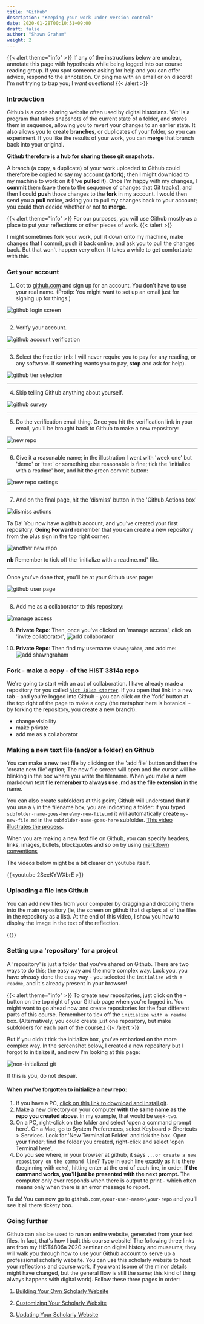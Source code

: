 ```yaml
---
title: "Github"
description: "Keeping your work under version control"
date: 2020-01-28T00:10:51+09:00
draft: false
author: "Shawn Graham"
weight: 2
---
```

{{< alert theme="info" >}}
If any of the instructions below are unclear, annotate this page with hypothesis while being logged into our course reading group. If you spot someone asking for help and you can offer advice, respond to the annotation. Or ping me with an email or on discord! I'm not trying to trap you; I _want_ questions!
{{< /alert >}}

### Introduction

Github is a code sharing website often used by digital historians. 'Git' is a program that takes snapshots of the current state of a folder, and stores them in sequence, allowing you to revert your changes to an earlier state. It also allows you to create **branches**, or duplicates of your folder, so you can experiment. If you like the results of your work, you can **merge** that branch back into your original.

**Github therefore is a hub for sharing these git snapshots.**

A branch (a copy, a duplicate) of your work uploaded to Github could therefore be copied to say my account (a **fork**); then I might download to my machine to work on it (I've **pulled** it). Once I'm happy with my changes, I **commit** them (save them to the sequence of changes that Git tracks), and then I could **push** those changes to the **fork** in my account. I would then send you a **pull** notice, asking you to pull my changes back to your account; you could then decide whether or not to **merge**.

{{< alert theme="info" >}}
For our purposes, you will use Github mostly as a place to put your reflections or other pieces of work.
{{< /alert >}}

I might sometimes fork your work, pull it down onto my machine, make changes that I commit, push it back online, and ask you to pull the changes back. But that won't happen very often. It takes a while to get comfortable with this.

### Get your account

1. Got to [github.com](http://github.com) and sign up for an account. You don't have to use your real name. (Protip: You might want to set up an email just for signing up for things.)

![github login screen](/images/github/github-signup1.png)

---

2. Verify your account.

![github account verification](/images/github/github-signup2.png)

---

3. Select the free tier (nb: I will never require you to pay for any reading, or any software. If something wants you to pay, **stop** and ask for help).

![github tier selection](/images/github/github-signup3.png)

---

4. Skip telling Github anything about yourself.

![github survey](/images/github/github-signup4.png)

---

5. Do the verification email thing. Once you hit the verification link in your email, you'll be brought back to Github to make a new repository:

![new repo](/images/github/github-new-repo.png)

---

6. Give it a reasonable name; in the illustration I went with 'week one' but 'demo' or 'test' or something else reasonable is fine; tick the 'initialize with a readme' box, and hit the green commit button:

![new repo settings](/images/github/github-new-repo-settings.png)

---

7. And on the final page, hit the 'dismiss' button in the 'Github Actions box'

![dismiss actions](/images/github/github-dismiss-actions.png)

Ta Da! You now have a github account, and you've created your first repository. **Going Forward** remember that you can create a new repository from the plus sign in the top right corner:

![another new repo](/images/github/new-repo.png)

**nb** Remember to tick off the 'initialize with a readme.md' file.

---

Once you've done that, you'll be at your Github user page:

![github user page](/images/github/github-signup5.png)

---

8. Add me as a collaborator to this repository:

![manage access](/images/github/add-user-to-private-repo-1.png)

9. **Private Repo**: Then, once you've clicked on 'manage access', click on 'invite collaborator',
![add collaborator](/images/github/add-collaborator-to-private-repo-2.png)

10. **Private Repo**: Then find my username `shawngraham`, and add me:
![add shawngraham](/images/github/add-username-private-repo.png)

### Fork - make a copy - of the HIST 3814a repo

We're going to start with an act of collaboration. I have already made a repository for you called [`hist 3814a starter`](https://github.com/shawngraham/hist3814a-starter). If you open that link in a new tab - and you're logged into Github - you can click on the 'fork' button at the top right of the page to make a copy (the metaphor here is botanical - by forking the repository, you create a new branch).

- change visibility
- make private
- add me as a collaborator


### Making a new text file (and/or a folder) on Github

You can make a new text file by clicking on the 'add file' button and then the 'create new file' option; The new file screen will open and the cursor will be blinking in the box where you write the filename. When you make a new markdown text file **remember to always use .md as the file extension** in the name.

You can also create subfolders at this point; Github will understand that if you use a ``\`` in the filename box, you are indicating a folder: if you typed `subfolder-name-goes-here\my-new-file.md` it will automatically create `my-new-file.md` in the `subfolder-name-goes-here` subfolder. [This video illustrates the process](/data/subfolder.mp4).

When you are making a new text file on Github, you can specify headers, links, images, bullets, blockquotes and so on by using [markdown conventions](https://guides.github.com/features/mastering-markdown/.)

The videos below might be a bit clearer on youtube itself.

{{<youtube 2SeeKYWXbrE >}}

### Uploading a file into Github

You can add new files from your computer by dragging and dropping them into the main repository (ie, the screen on github that displays all of the files in the repository as a list). At the end of this video, I show you how to display the image in the text of the reflection.

{{<youtube muKAh_j3Ogs >}}

### Setting up a 'repository' for a project

A 'repository' is just a folder that you've shared on Github. There are two ways to do this; the easy way and the more complex way. Luck you, you have _already_ done the easy way - you selected the `initialize with a readme`, and it's already present in your browser!

{{< alert theme="info" >}}
To create new repositories, just click on the `+` button on the top right of your Github page when you're logged in. You might want to go ahead now and create repositories for the four different parts of this course. Remember to tick off the `initialize with a readme` box. (Alternatively, you could create just one repository, but make subfolders for each part of the course.)
{{< /alert >}}

But if you didn't tick the initialize box, you've embarked on the more complex way. In the screenshot below, I created a new repository but I forgot to initialize it, and now I'm looking at this page:

![non-initialized git](/images/github/github-complex.png)

If this is you, do not despair.

#### When you've forgotten to initialize a new repo:

1. If you have a PC, [click on this link to download and install git](https://git-scm.com/download/win).
2. Make a new directory on your computer **with the same name as the repo you created above**. In my example, that would be `week-two`.
3. On a PC, right-click on the folder and select 'open a command prompt here'. On a Mac, go to System Preferences, select Keyboard > Shortcuts > Services. Look for 'New Terminal at Folder' and tick the box. Open your finder; find the folder you created, right-click and select 'open Terminal here'.
4. Do you see where, in your browser at github, it says `...or create a new repository on the command line`? Type in each line exactly as it is there (beginning with `echo`), hitting enter at the end of each line, in order. **If the command works, you'll just be presented with the next prompt.** The computer only ever responds when there is output to print - which often means only when there is an error message to report.

Ta da! You can now go to `github.com\<your-user-name>\your-repo` and you'll see it all there tickety boo.


### Going further

Github can also be used to run an entire website, generated from your text files. In fact, that's how I built this course website! The following three links are from my HIST4806a 2020 seminar on digital history and museums; they will walk you through how to use your Github account to serve up a professional scholarly website. You can use this scholarly website to host your reflections and course work, if you want (some of the minor details might have changed, but the general flow is still the same; this kind of thing always happens with digital work). Follow these three pages in order:

1. [Building Your Own Scholarly Website](https://shawngraham.github.io/dhmuse/building-your-online-presence/)

2. [Customizing Your Scholarly Website](https://shawngraham.github.io/dhmuse/customizing-your-site/)

3. [Updating Your Scholarly Website](https://shawngraham.github.io/dhmuse/updating-your-devlogs/)
